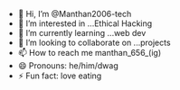 - 👋 Hi, I’m @Manthan2006-tech
- 👀 I’m interested in ...Ethical Hacking
- 🌱 I’m currently learning ...web dev
- 💞️ I’m looking to collaborate on ...projects
- 📫 How to reach me manthan_656_(ig)
-  😄 Pronouns:  he/him/dwag
- ⚡ Fun fact: love eating

<!---
Manthan2006-tech/Manthan2006-tech is a ✨ special ✨ repository because its `README.md` (this file) appears on your GitHub profile.
You can click the Preview link to take a look at your changes.
--->
